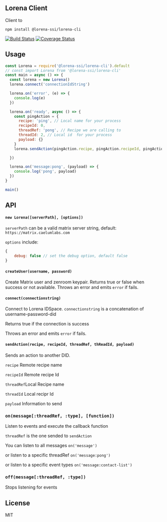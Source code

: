 ## Lorena Client

Client to 

```
npm install @lorena-ssi/lorena-cli
```

[![Build Status](https://travis-ci.com/lorena-ssi/lorena-cli.svg?branch=master)](https://travis-ci.com/lorena-ssi/lorena-cli)
[![Coverage Status](https://coveralls.io/repos/github/lorena-ssi/lorena-cli/badge.svg?branch=master)](https://coveralls.io/github/lorena-ssi/lorena-cli?branch=master)

## Usage

``` js
const Lorena = require('@lorena-ssi/lorena-cli').default
// const import Lorena from '@lorena-ssi/lorena-cli'
const main = async () => {
  const lorena = new Lorena()
  lorena.connect('connectionIdString')

  lorena.on('error', (e) => {
    console.log(e)
  })

  lorena.on('ready', async () => {
    const pingAction = {
      recipe: 'ping', // Local name for your process
      recipeId: 0,
      threadRef: 'pong', // Recipe we are calling to
      threadId: 2, // Local id  for your process
      payload: {}
    }
    lorena.sendAction(pingAction.recipe, pingAction.recipeId, pingAction.threadRef, pingAction.threadId, pingAction.payload)

  })

  lorena.on('message:pong', (payload) => {
    console.log('pong', payload)
  })
}

main()
```

## API

#### `new Lorena([serverPath], [options])`

`serverPath` can be a valid matrix server string, default: `https://matrix.caelumlabs.com`


`options` include:
```js
{
    debug: false // set the debug option, default false
}
```

#### `createUser(username, password)`

Create Matrix user and zenroom keypair.
Returns true or false when success or not available. 
Throws an error and emits `error` if fails.

#### `connect(connectionstring)`

Connect to Lorena IDSpace.
`connectionstring` is a concatenation of username-password-did

Returns true if the connection is success

Throws an error and emits `error` if fails.

#### `sendAction(recipe, recipeId, threadRef, thReadId, payload)`

Sends an action to another DID.

`recipe` Remote recipe name

`recipeId` Remote recipe Id

`threadRef`Local Recipe name

`threadId` Local recipr Id

`payload` Information to send

### `on(message[:threadRef, :type], [function])`

Listen to events and execute the callback function

`threadRef` is the one sended to `sendAction` 

You can listen to all messages `on('message')`

or listen to a specific threadRef `on('message:pong')`

or listen to a specific event types `on('message:contact-list')`


### `off(message[:threadRef, :type])`

Stops listening for events

## License

MIT